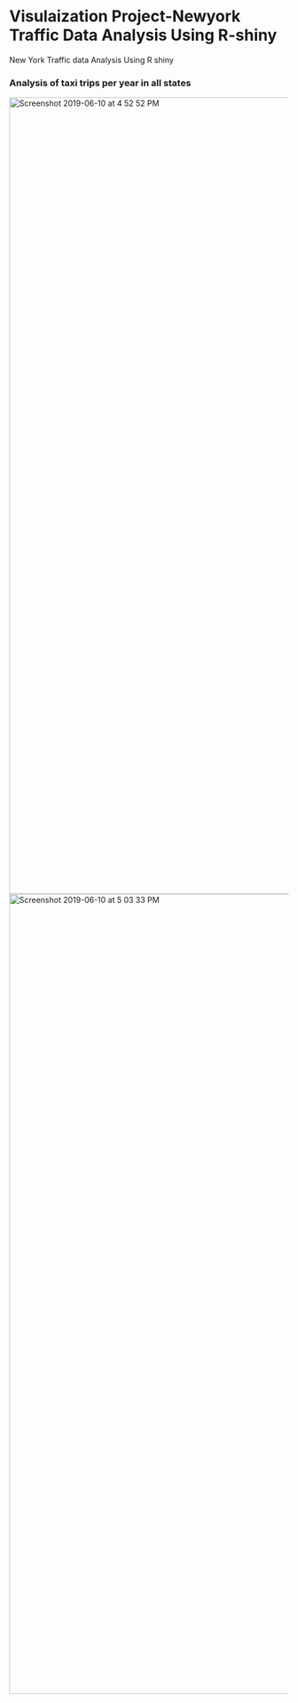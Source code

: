 # Visulaization Project-Newyork Traffic Data Analysis Using R-shiny
New York Traffic data Analysis Using R shiny

### Analysis of taxi trips per year in all states

<img width="1434" alt="Screenshot 2019-06-10 at 4 52 52 PM" src="https://user-images.githubusercontent.com/41659604/60444911-bed2cb80-9c3b-11e9-9022-85b86e2c6ed5.png">

<img width="1440" alt="Screenshot 2019-06-10 at 5 03 33 PM" src="https://user-images.githubusercontent.com/41659604/60445358-afa04d80-9c3c-11e9-89e2-18e2de0789ae.png">


